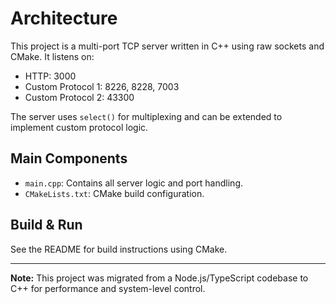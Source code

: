 # Architecture

This project is a multi-port TCP server written in C++ using raw sockets and CMake. It listens on:

- HTTP: 3000
- Custom Protocol 1: 8226, 8228, 7003
- Custom Protocol 2: 43300

The server uses `select()` for multiplexing and can be extended to implement custom protocol logic.

## Main Components
- `main.cpp`: Contains all server logic and port handling.
- `CMakeLists.txt`: CMake build configuration.

## Build & Run
See the README for build instructions using CMake.

---

**Note:** This project was migrated from a Node.js/TypeScript codebase to C++ for performance and system-level control.

